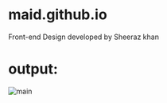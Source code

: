 # maid.github.io
Front-end Design developed by Sheeraz khan
# output:

![main](https://github.com/Sheeraz-khan/maid.github.io/assets/140847416/0cea051c-cb1d-43f8-9c42-2be46b7ae6bc)
